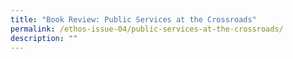 ```yaml
---
title: "Book Review: Public Services at the Crossroads"
permalink: /ethos-issue-04/public-services-at-the-crossroads/
description: ""
---
```

